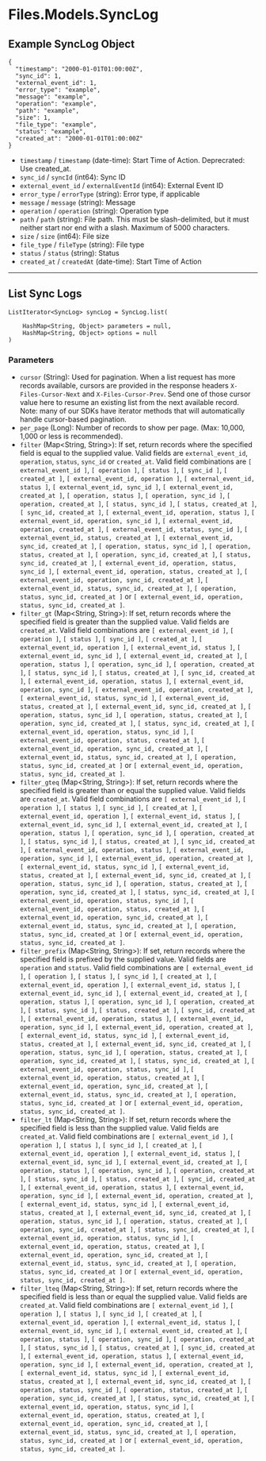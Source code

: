 # Files.Models.SyncLog

## Example SyncLog Object

```
{
  "timestamp": "2000-01-01T01:00:00Z",
  "sync_id": 1,
  "external_event_id": 1,
  "error_type": "example",
  "message": "example",
  "operation": "example",
  "path": "example",
  "size": 1,
  "file_type": "example",
  "status": "example",
  "created_at": "2000-01-01T01:00:00Z"
}
```

* `timestamp` / `timestamp`  (date-time): Start Time of Action. Deprecrated: Use created_at.
* `sync_id` / `syncId`  (int64): Sync ID
* `external_event_id` / `externalEventId`  (int64): External Event ID
* `error_type` / `errorType`  (string): Error type, if applicable
* `message` / `message`  (string): Message
* `operation` / `operation`  (string): Operation type
* `path` / `path`  (string): File path. This must be slash-delimited, but it must neither start nor end with a slash. Maximum of 5000 characters.
* `size` / `size`  (int64): File size
* `file_type` / `fileType`  (string): File type
* `status` / `status`  (string): Status
* `created_at` / `createdAt`  (date-time): Start Time of Action


---

## List Sync Logs

```
ListIterator<SyncLog> syncLog = SyncLog.list(
    
    HashMap<String, Object> parameters = null,
    HashMap<String, Object> options = null
)
```

### Parameters

* `cursor` (String): Used for pagination.  When a list request has more records available, cursors are provided in the response headers `X-Files-Cursor-Next` and `X-Files-Cursor-Prev`.  Send one of those cursor value here to resume an existing list from the next available record.  Note: many of our SDKs have iterator methods that will automatically handle cursor-based pagination.
* `per_page` (Long): Number of records to show per page.  (Max: 10,000, 1,000 or less is recommended).
* `filter` (Map<String, String>): If set, return records where the specified field is equal to the supplied value. Valid fields are `external_event_id`, `operation`, `status`, `sync_id` or `created_at`. Valid field combinations are `[ external_event_id ]`, `[ operation ]`, `[ status ]`, `[ sync_id ]`, `[ created_at ]`, `[ external_event_id, operation ]`, `[ external_event_id, status ]`, `[ external_event_id, sync_id ]`, `[ external_event_id, created_at ]`, `[ operation, status ]`, `[ operation, sync_id ]`, `[ operation, created_at ]`, `[ status, sync_id ]`, `[ status, created_at ]`, `[ sync_id, created_at ]`, `[ external_event_id, operation, status ]`, `[ external_event_id, operation, sync_id ]`, `[ external_event_id, operation, created_at ]`, `[ external_event_id, status, sync_id ]`, `[ external_event_id, status, created_at ]`, `[ external_event_id, sync_id, created_at ]`, `[ operation, status, sync_id ]`, `[ operation, status, created_at ]`, `[ operation, sync_id, created_at ]`, `[ status, sync_id, created_at ]`, `[ external_event_id, operation, status, sync_id ]`, `[ external_event_id, operation, status, created_at ]`, `[ external_event_id, operation, sync_id, created_at ]`, `[ external_event_id, status, sync_id, created_at ]`, `[ operation, status, sync_id, created_at ]` or `[ external_event_id, operation, status, sync_id, created_at ]`.
* `filter_gt` (Map<String, String>): If set, return records where the specified field is greater than the supplied value. Valid fields are `created_at`. Valid field combinations are `[ external_event_id ]`, `[ operation ]`, `[ status ]`, `[ sync_id ]`, `[ created_at ]`, `[ external_event_id, operation ]`, `[ external_event_id, status ]`, `[ external_event_id, sync_id ]`, `[ external_event_id, created_at ]`, `[ operation, status ]`, `[ operation, sync_id ]`, `[ operation, created_at ]`, `[ status, sync_id ]`, `[ status, created_at ]`, `[ sync_id, created_at ]`, `[ external_event_id, operation, status ]`, `[ external_event_id, operation, sync_id ]`, `[ external_event_id, operation, created_at ]`, `[ external_event_id, status, sync_id ]`, `[ external_event_id, status, created_at ]`, `[ external_event_id, sync_id, created_at ]`, `[ operation, status, sync_id ]`, `[ operation, status, created_at ]`, `[ operation, sync_id, created_at ]`, `[ status, sync_id, created_at ]`, `[ external_event_id, operation, status, sync_id ]`, `[ external_event_id, operation, status, created_at ]`, `[ external_event_id, operation, sync_id, created_at ]`, `[ external_event_id, status, sync_id, created_at ]`, `[ operation, status, sync_id, created_at ]` or `[ external_event_id, operation, status, sync_id, created_at ]`.
* `filter_gteq` (Map<String, String>): If set, return records where the specified field is greater than or equal the supplied value. Valid fields are `created_at`. Valid field combinations are `[ external_event_id ]`, `[ operation ]`, `[ status ]`, `[ sync_id ]`, `[ created_at ]`, `[ external_event_id, operation ]`, `[ external_event_id, status ]`, `[ external_event_id, sync_id ]`, `[ external_event_id, created_at ]`, `[ operation, status ]`, `[ operation, sync_id ]`, `[ operation, created_at ]`, `[ status, sync_id ]`, `[ status, created_at ]`, `[ sync_id, created_at ]`, `[ external_event_id, operation, status ]`, `[ external_event_id, operation, sync_id ]`, `[ external_event_id, operation, created_at ]`, `[ external_event_id, status, sync_id ]`, `[ external_event_id, status, created_at ]`, `[ external_event_id, sync_id, created_at ]`, `[ operation, status, sync_id ]`, `[ operation, status, created_at ]`, `[ operation, sync_id, created_at ]`, `[ status, sync_id, created_at ]`, `[ external_event_id, operation, status, sync_id ]`, `[ external_event_id, operation, status, created_at ]`, `[ external_event_id, operation, sync_id, created_at ]`, `[ external_event_id, status, sync_id, created_at ]`, `[ operation, status, sync_id, created_at ]` or `[ external_event_id, operation, status, sync_id, created_at ]`.
* `filter_prefix` (Map<String, String>): If set, return records where the specified field is prefixed by the supplied value. Valid fields are `operation` and `status`. Valid field combinations are `[ external_event_id ]`, `[ operation ]`, `[ status ]`, `[ sync_id ]`, `[ created_at ]`, `[ external_event_id, operation ]`, `[ external_event_id, status ]`, `[ external_event_id, sync_id ]`, `[ external_event_id, created_at ]`, `[ operation, status ]`, `[ operation, sync_id ]`, `[ operation, created_at ]`, `[ status, sync_id ]`, `[ status, created_at ]`, `[ sync_id, created_at ]`, `[ external_event_id, operation, status ]`, `[ external_event_id, operation, sync_id ]`, `[ external_event_id, operation, created_at ]`, `[ external_event_id, status, sync_id ]`, `[ external_event_id, status, created_at ]`, `[ external_event_id, sync_id, created_at ]`, `[ operation, status, sync_id ]`, `[ operation, status, created_at ]`, `[ operation, sync_id, created_at ]`, `[ status, sync_id, created_at ]`, `[ external_event_id, operation, status, sync_id ]`, `[ external_event_id, operation, status, created_at ]`, `[ external_event_id, operation, sync_id, created_at ]`, `[ external_event_id, status, sync_id, created_at ]`, `[ operation, status, sync_id, created_at ]` or `[ external_event_id, operation, status, sync_id, created_at ]`.
* `filter_lt` (Map<String, String>): If set, return records where the specified field is less than the supplied value. Valid fields are `created_at`. Valid field combinations are `[ external_event_id ]`, `[ operation ]`, `[ status ]`, `[ sync_id ]`, `[ created_at ]`, `[ external_event_id, operation ]`, `[ external_event_id, status ]`, `[ external_event_id, sync_id ]`, `[ external_event_id, created_at ]`, `[ operation, status ]`, `[ operation, sync_id ]`, `[ operation, created_at ]`, `[ status, sync_id ]`, `[ status, created_at ]`, `[ sync_id, created_at ]`, `[ external_event_id, operation, status ]`, `[ external_event_id, operation, sync_id ]`, `[ external_event_id, operation, created_at ]`, `[ external_event_id, status, sync_id ]`, `[ external_event_id, status, created_at ]`, `[ external_event_id, sync_id, created_at ]`, `[ operation, status, sync_id ]`, `[ operation, status, created_at ]`, `[ operation, sync_id, created_at ]`, `[ status, sync_id, created_at ]`, `[ external_event_id, operation, status, sync_id ]`, `[ external_event_id, operation, status, created_at ]`, `[ external_event_id, operation, sync_id, created_at ]`, `[ external_event_id, status, sync_id, created_at ]`, `[ operation, status, sync_id, created_at ]` or `[ external_event_id, operation, status, sync_id, created_at ]`.
* `filter_lteq` (Map<String, String>): If set, return records where the specified field is less than or equal the supplied value. Valid fields are `created_at`. Valid field combinations are `[ external_event_id ]`, `[ operation ]`, `[ status ]`, `[ sync_id ]`, `[ created_at ]`, `[ external_event_id, operation ]`, `[ external_event_id, status ]`, `[ external_event_id, sync_id ]`, `[ external_event_id, created_at ]`, `[ operation, status ]`, `[ operation, sync_id ]`, `[ operation, created_at ]`, `[ status, sync_id ]`, `[ status, created_at ]`, `[ sync_id, created_at ]`, `[ external_event_id, operation, status ]`, `[ external_event_id, operation, sync_id ]`, `[ external_event_id, operation, created_at ]`, `[ external_event_id, status, sync_id ]`, `[ external_event_id, status, created_at ]`, `[ external_event_id, sync_id, created_at ]`, `[ operation, status, sync_id ]`, `[ operation, status, created_at ]`, `[ operation, sync_id, created_at ]`, `[ status, sync_id, created_at ]`, `[ external_event_id, operation, status, sync_id ]`, `[ external_event_id, operation, status, created_at ]`, `[ external_event_id, operation, sync_id, created_at ]`, `[ external_event_id, status, sync_id, created_at ]`, `[ operation, status, sync_id, created_at ]` or `[ external_event_id, operation, status, sync_id, created_at ]`.
